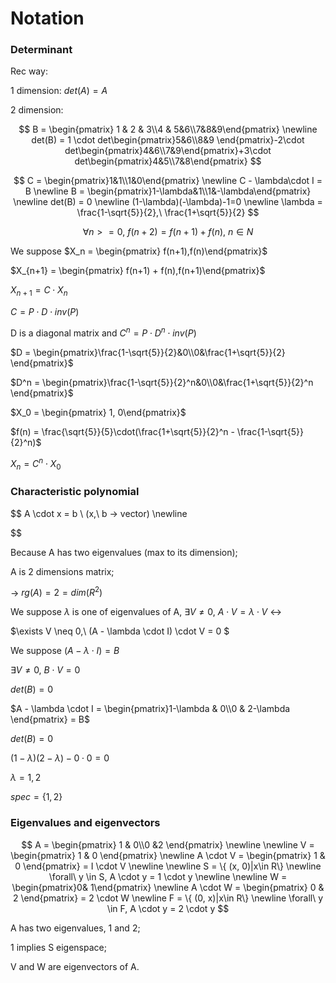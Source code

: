 # Notation

### Determinant

Rec way:

1 dimension: $det(A) = A$

2 dimension: 


$$
B = \begin{pmatrix} 1 & 2 & 3\\4 & 5&6\\7&8&9\end{pmatrix}
\newline
det(B) = 1 \cdot det\begin{pmatrix}5&6\\8&9 \end{pmatrix}-2\cdot det\begin{pmatrix}4&6\\7&9\end{pmatrix}+3\cdot det\begin{pmatrix}4&5\\7&8\end{pmatrix}
$$

$$
C = \begin{pmatrix}1&1\\1&0\end{pmatrix}
\newline
C - \lambda\cdot I = B
\newline
B = \begin{pmatrix}1-\lambda&1\\1&-\lambda\end{pmatrix}
\newline
det(B) = 0
\newline
(1-\lambda)(-\lambda)-1=0
\newline
\lambda = \frac{1-\sqrt{5}}{2},\ \frac{1+\sqrt{5}}{2}
$$

$$
\forall n >= 0,\ f(n+2) = f(n+1) + f(n),\ n \in N
$$

We suppose $X_n = \begin{pmatrix} f(n+1),f(n)\end{pmatrix}$

$X_{n+1} = \begin{pmatrix} f(n+1) + f(n),f(n+1)\end{pmatrix}$

$X_{n+1} = C \cdot X_n$

$C = P\cdot D \cdot inv(P)$

D is a diagonal matrix and $C^n = P\cdot D^n \cdot inv(P)$

$D = \begin{pmatrix}\frac{1-\sqrt{5}}{2}&0\\0&\frac{1+\sqrt{5}}{2} \end{pmatrix}$

$D^n = \begin{pmatrix}\frac{1-\sqrt{5}}{2}^n&0\\0&\frac{1+\sqrt{5}}{2}^n \end{pmatrix}$

$X_0 = \begin{pmatrix} 1, 0\end{pmatrix}$



$f(n) = \frac{\sqrt{5}}{5}\cdot(\frac{1+\sqrt{5}}{2}^n - \frac{1-\sqrt{5}}{2}^n)$

$X_n = C^n\cdot X_0$



### Characteristic polynomial

$$
A \cdot x = b \ (x,\ b -> vector)
\newline
$$

Because A has two eigenvalues (max to its dimension);

A is 2 dimensions matrix;

-> $rg(A) = 2 = dim(R^2)$

We suppose $\lambda$ is one of eigenvalues of A, $\exists V \neq 0,\ A \cdot V = \lambda \cdot V$ <->

 $\exists V \neq 0,\ (A - \lambda \cdot I) \cdot V = 0 $

We suppose $(A - \lambda \cdot I) = B$

$\exists V \neq 0,\ B \cdot V = 0$

$det(B) = 0$



$A - \lambda \cdot I = \begin{pmatrix}1-\lambda & 0\\0 & 2-\lambda  \end{pmatrix} = B$

$det(B) = 0$

$(1-\lambda)(2-\lambda) - 0\cdot0 = 0$

$\lambda = 1, 2$

$spec = \{1, 2\}$

### Eigenvalues and eigenvectors

$$
A = \begin{pmatrix} 1 & 0\\0 &2  \end{pmatrix}
\newline
\newline
V = \begin{pmatrix} 1 & 0 \end{pmatrix}
\newline
A \cdot V = \begin{pmatrix} 1 & 0 \end{pmatrix} = I \cdot V
\newline
\newline
S = \{ (x, 0)|x\in R\}
\newline
\forall\ y \in S, A \cdot y = 1 \cdot y
\newline 
\newline
W = \begin{pmatrix}0& 1\end{pmatrix}
\newline
A \cdot W = \begin{pmatrix} 0 & 2 \end{pmatrix} = 2 \cdot W
\newline
F = \{ (0, x)|x\in R\}
\newline
\forall\ y \in F, A \cdot y = 2 \cdot y
$$

A has two eigenvalues, 1 and 2;

1 implies S eigenspace;

V and W are eigenvectors of A.

